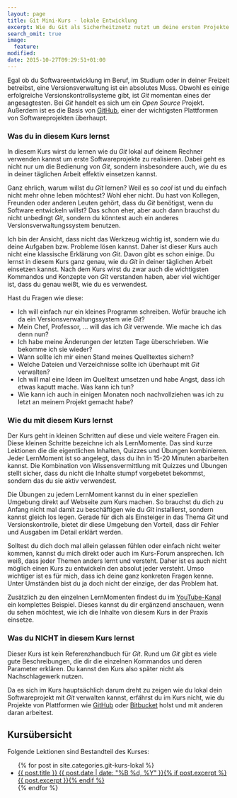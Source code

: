 ```yaml
---
layout: page
title: Git Mini-Kurs - lokale Entwicklung
excerpt: Wie du Git als Sicherheitznetz nutzt um deine ersten Projekte lokal zu erstellen
search_omit: true
image:
  feature: 
modified:
date: 2015-10-27T09:29:51+01:00
---
```


Egal ob du Softwareentwicklung im Beruf, im Studium oder in deiner Freizeit betreibst, eine Versionsverwaltung ist ein absolutes Muss. Obwohl es einige erfolgreiche Versionskontrollsysteme gibt, ist *Git* momentan eines der angesagtesten. Bei *Git* handelt es sich um ein *Open Source* Projekt. Außerdem ist es die Basis von [GitHub](https://github.com), einer der wichtigsten Plattformen von Softwareprojekten überhaupt.

### Was du in diesem Kurs lernst

In diesem Kurs wirst du lernen wie du *Git* lokal auf deinem Rechner verwenden kannst um erste Softwareprojekte zu realisieren. Dabei geht es nicht nur um die Bedienung von *Git*, sondern insbesondere auch, wie du es in deiner täglichen Arbeit effektiv einsetzen kannst.

Ganz ehrlich, warum willst du *Git* lernen? Weil es so *cool* ist und du einfach nicht mehr ohne leben möchtest? Wohl eher nicht. Du hast von Kollegen, Freunden oder anderen Leuten gehört, dass du *Git* benötigst, wenn du Software entwickeln willst? Das schon eher, aber auch dann brauchst du nicht unbedingt *Git*, sondern du könntest auch ein anderes Versionsverwaltungssystem benutzen.

Ich bin der Ansicht, dass nicht das Werkzeug wichtig ist, sondern wie du deine Aufgaben bzw. Probleme lösen kannst. Daher ist dieser Kurs auch nicht eine klassische Erklärung von *Git*. Davon gibt es schon einige. Du lernst in diesem Kurs ganz genau, wie du *Git* in deiner täglichen Arbeit einsetzen kannst. Nach dem Kurs wirst du zwar auch die wichtigsten Kommandos und Konzepte von *Git* verstanden haben, aber viel wichtiger ist, dass du genau weißt, wie du es verwendest.

Hast du Fragen wie diese:

-	Ich will einfach nur ein kleines Programm schreiben. Wofür brauche ich da ein Versionsverwaltungssystem wie *Git*?
-	Mein Chef, Professor, ... will das ich *Git* verwende. Wie mache ich das denn nun?
-	Ich habe meine Änderungen der letzten Tage überschrieben. Wie bekomme ich sie wieder?
-	Wann sollte ich mir einen Stand meines Quelltextes sichern?
-	Welche Dateien und Verzeichnisse sollte ich überhaupt mit *Git* verwalten?
-	Ich will mal eine Ideen im Quelltext umsetzen und habe Angst, dass ich etwas kaputt mache. Was kann ich tun?
-	Wie kann ich auch in einigen Monaten noch nachvollziehen was ich zu letzt an meinem Projekt gemacht habe?

### Wie du mit diesem Kurs lernst

Der Kurs geht in kleinen Schritten auf diese und viele weitere Fragen ein. Diese kleinen Schritte bezeichne ich als LernMomente. Das sind kurze Lektionen die die eigentlichen Inhalten, Quizzes und Übungen kombinieren. Jeder LernMoment ist so angelegt, dass du ihn in 15-20 Minuten abarbeiten kannst. Die Kombination von Wissensvermittlung mit Quizzes und Übungen stellt sicher, dass du nicht die Inhalte stumpf vorgebetet bekommst, sondern das du sie aktiv verwendest.

Die Übungen zu jedem LernMoment kannst du in einer speziellen Umgebung direkt auf Webseite zum Kurs machen. So brauchst du dich zu Anfang nicht mal damit zu beschäftigen wie du *Git* installierst, sondern kannst gleich los legen. Gerade für dich als Einsteiger in das Thema *Git* und Versionskontrolle, bietet dir diese Umgebung den Vorteil, dass dir Fehler und Ausgaben im Detail erklärt werden.

Solltest du dich doch mal allein gelassen fühlen oder einfach nicht weiter kommen, kannst du mich direkt oder auch im Kurs-Forum ansprechen. Ich weiß, dass jeder Themen anders lernt und versteht. Daher ist es auch nicht möglich einen Kurs zu entwickeln den absolut jeder versteht. Umso wichtiger ist es für mich, dass ich deine ganz konkreten Fragen kenne. Unter Umständen bist du ja doch nicht der einzige, der das Problem hat.

Zusätzlich zu den einzelnen LernMomenten findest du im [YouTube-Kanal](tbd) ein komplettes Beispiel. Dieses kannst du dir ergänzend anschauen, wenn du sehen möchtest, wie ich die Inhalte von diesem Kurs in der Praxis einsetze.

### Was du NICHT in diesem Kurs lernst

Dieser Kurs ist kein Referenzhandbuch für *Git*. Rund um *Git* gibt es viele gute Beschreibungen, die dir die einzelnen Kommandos und deren Parameter erklären. Du kannst den Kurs also später nicht als Nachschlagewerk nutzen.

Da es sich im Kurs hauptsächlich darum dreht zu zeigen wie du lokal dein Softwareprojekt mit *Git* verwalten kannst, erfährst du im Kurs nicht, wie du Projekte von Plattformen wie [GitHub](https://github.com) oder [Bitbucket](https://bitbucket.org) holst und mit anderen daran arbeitest.

## Kursübersicht

Folgende Lektionen sind Bestandteil des Kurses:

<ul class="post-list">
{% for post in site.categories.git-kurs-lokal %} 
  <li><article><a href="{{ site.url }}{{ post.url }}">{{ post.title }} <span class="entry-date"><time datetime="{{ post.date | date_to_xmlschema }}">{{ post.date | date: "%B %d, %Y" }}</time></span>{% if post.excerpt %} <span class="excerpt">{{ post.excerpt }}</span>{% endif %}</a></article></li>
{% endfor %}
</ul>

